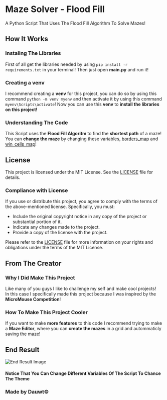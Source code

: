 # Maze Solver - Flood Fill
A Python Script That Uses The Flood Fill Algorithm To Solve Mazes!

## How It Works

### Instaling The Libraries

First of all get the libraries needed by using `pip install -r requirements.txt` in your terminal! Then just open **main.py** and run it!  
  
### Creating a **venv**

I recommend creating a **venv** for this project, you can do so by using this command `python -m venv myenv` and then activate it by using this command `myenv\Scripts\activate`! Now you can use this **venv** to **install the libraries on this project!**

### Understanding The Code

This Script uses the **Flood Fill Algoritm** to find the **shortest path** of a maze!  
You can **change the maze** by changing these variables, [borders_map](./main.py#L26) and [win_cells_map](./main.py#L28)!

## License

This project is licensed under the MIT License. See the [LICENSE](./LICENSE) file for details.

### Compliance with License

If you use or distribute this project, you agree to comply with the terms of the above-mentioned license. Specifically, you must:

- Include the original copyright notice in any copy of the project or substantial portion of it.
- Indicate any changes made to the project.
- Provide a copy of the license with the project.

Please refer to the [LICENSE](./LICENSE) file for more information on your rights and obligations under the terms of the MIT License.

## From The Creator

### Why I Did Make This Project

Like many of you guys I like to challenge my self and make cool projects!  
In this case I specifically made this project because I was inspired by the **MicroMouse Competition**!

### How To Make This Project Cooler

If you want to make **more features** to this code I recommend trying to make a **Maze Editor**, where you can **create the mazes** in a grid and autommaticly saving the maze!

## End Result

![End Result Image](./endResult.gif)

#### Notice That You Can Change Different Variables Of The Script To Chance The Theme

### **Made by Dauwt©**
